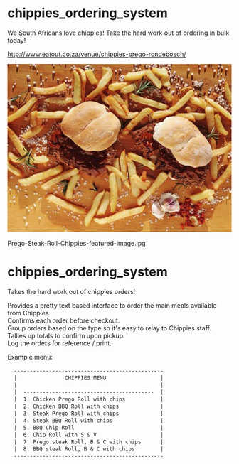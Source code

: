 # chippies_ordering_system
We South Africans love chippies! Take the hard work out of ordering in bulk today!

http://www.eatout.co.za/venue/chippies-prego-rondebosch/

![yummy!](img/Prego-Steak-Roll-Chippies-featured-image.jpg)

Prego-Steak-Roll-Chippies-featured-image.jpg
# chippies_ordering_system
Takes the hard work out of chippies orders!

Provides a pretty text based interface to order the main meals available from Chippies. <br>
Confirms each order before checkout. <br>
Group orders based on the type so it's easy to relay to Chippies staff. <br>
Tallies up totals to confirm upon pickup. <br>
Log the orders for reference / print. <br>

Example menu:
```
  -----------------------------------------------
  |               CHIPPIES MENU                 |
  |                                             |
  |  -----------------------------------------  |
  |  1. Chicken Prego Roll with chips           |
  |  2. Chicken BBQ Roll with chips             |
  |  3. Steak Prego Roll with chips             |
  |  4. Steak BBQ Roll with chips               |
  |  5. BBQ Chip Roll                           |
  |  6. Chip Roll with S & V                    |
  |  7. Prego steak Roll, B & C with chips      |
  |  8. BBQ steak Roll, B & C with chips        |
  -----------------------------------------------
  
```


